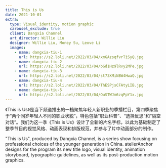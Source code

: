 ```yaml
---
title: This is Us
date: 2021-10-01
extra:
  type: Visual identity, motion graphic
  carousel_exclude: true
  client: Dangxia Channel
  art_director: Willie Liu
  designer: Willie Liu, Money Su, Leove Li
  images:
    - name: dangxia-tiu-1
      url: https://s2.loli.net/2022/03/04/xmGAzsqfvrTiSyQ.jpg
    - name: dangxia-tiu-2
      url: https://s2.loli.net/2022/03/04/bGd1Hz9lRvy2MPe.jpg
    - name: dangxia-tiu-3
      url: https://s2.loli.net/2022/03/04/st73XMiNBW4HwaQ.jpg
    - name: dangxia-tiu-4
      url: https://s2.loli.net/2022/03/04/ThESPjsCFAtyLIB.jpg
    - name: dangxia-tiu-5
      url: https://s2.loli.net/2022/03/04/OuSTWJm6zqPpY1x.jpg
---
```


《This is Us》是当下频道推出的一档聚焦年轻人新职业的季播栏目，第四季聚焦于“两个同岁年轻人不同的职业状貌”，特色包括“职业科普”、“选择反思”和“隔空对话”。我们为这一季《This is Us》设计了全新的片名字标，以此为基础制定了整季节目的视觉风格、动画表现和排版规范，并参与了片中动画部分的制作。

"This is Us", produced by Dangxia Channel, is a series show focusing on professional choices of the younger generation in China. atelierAnchor designs for the program its new title logo, visual identity, animation storyboard, typographic guidelines, as well as its post-production motion graphics.
